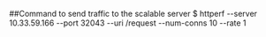 
##Command to send traffic to the scalable server
$ httperf --server 10.33.59.166  --port 32043 --uri /request --num-conns 10 --rate 1